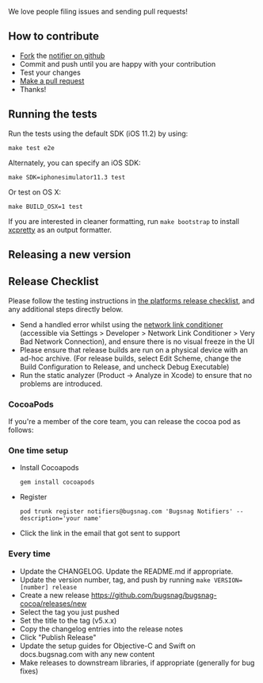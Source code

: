 
We love people filing issues and sending pull requests!

How to contribute
-----------------

-   [Fork](https://help.github.com/articles/fork-a-repo) the [notifier on github](https://github.com/bugsnag/bugsnag-cocoa)
-   Commit and push until you are happy with your contribution
-   Test your changes
-   [Make a pull request](https://help.github.com/articles/using-pull-requests)
-   Thanks!

Running the tests
-----------------

Run the tests using the default SDK (iOS 11.2) by using:

    make test e2e

Alternately, you can specify an iOS SDK:

    make SDK=iphonesimulator11.3 test

Or test on OS X:

    make BUILD_OSX=1 test

If you are interested in cleaner formatting, run `make bootstrap` to install
[xcpretty](https://github.com/supermarin/xcpretty) as an output formatter.


Releasing a new version
-----------------------

## Release Checklist
Please follow the testing instructions in [the platforms release checklist](https://github.com/bugsnag/platforms-release-checklist/blob/master/README.md), and any additional steps directly below.

- Send a handled error whilst using the [network link conditioner](https://nshipster.com/network-link-conditioner/) (accessible via Settings > Developer > Network Link Conditioner > Very Bad Network Connection), and ensure there is no visual freeze in the UI
- Please ensure that release builds are run on a physical device with an ad-hoc archive. (For release builds, select Edit Scheme, change the Build Configuration to Release, and uncheck Debug Executable)
- Run the static analyzer (Product -> Analyze in Xcode) to ensure that no problems are introduced.

### CocoaPods

If you're a member of the core team, you can release the cocoa pod as follows:

### One time setup

* Install Cocoapods

    ```
    gem install cocoapods
    ```

* Register

    ```
    pod trunk register notifiers@bugsnag.com 'Bugsnag Notifiers' --description='your name'
    ```

* Click the link in the email that got sent to support

### Every time

* Update the CHANGELOG. Update the README.md if appropriate.
* Update the version number, tag, and push by running `make VERSION=[number] release`
* Create a new release https://github.com/bugsnag/bugsnag-cocoa/releases/new
* Select the tag you just pushed
* Set the title to the tag (v5.x.x)
* Copy the changelog entries into the release notes
* Click "Publish Release"
* Update the setup guides for Objective-C and Swift on docs.bugsnag.com with any
  new content
* Make releases to downstream libraries, if appropriate (generally for bug
  fixes)
